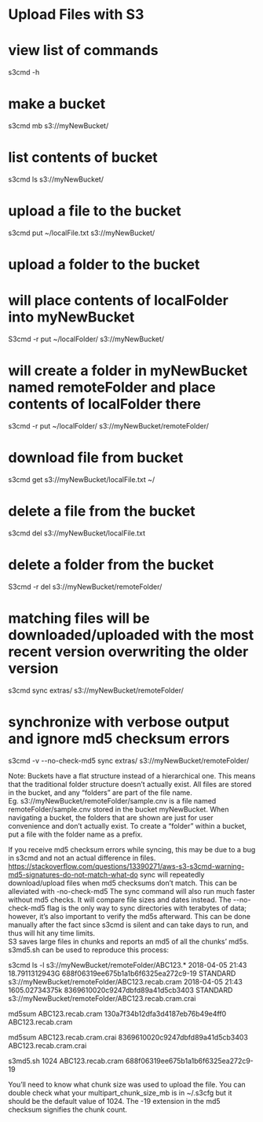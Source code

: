 # Upload Files with S3

# view list of commands
s3cmd -h

# make a bucket
s3cmd mb s3://myNewBucket/

# list contents of bucket
s3cmd ls s3://myNewBucket/

# upload a file to the bucket
s3cmd put ~/localFile.txt s3://myNewBucket/

# upload a folder to the bucket
# will place contents of localFolder into myNewBucket
S3cmd -r put ~/localFolder/ s3://myNewBucket/

# will create a folder in myNewBucket named remoteFolder and place contents of localFolder there
s3cmd -r put ~/localFolder/ s3://myNewBucket/remoteFolder/

# download file from bucket
s3cmd get s3://myNewBucket/localFile.txt ~/

# delete a file from the bucket
s3cmd del s3://myNewBucket/localFile.txt

# delete a folder from the bucket
S3cmd -r del s3://myNewBucket/remoteFolder/

# matching files will be downloaded/uploaded with the most recent version overwriting the older version
s3cmd sync extras/ s3://myNewBucket/remoteFolder/

# synchronize with verbose output and ignore md5 checksum errors
s3cmd -v --no-check-md5 sync extras/ s3://myNewBucket/remoteFolder/

	
Note: Buckets have a flat structure instead of a hierarchical one.  This means that the traditional folder structure doesn’t actually exist.  All files are stored in the bucket, and any “folders” are part of the file name.  
Eg. s3://myNewBucket/remoteFolder/sample.cnv is a file named remoteFolder/sample.cnv stored in the bucket myNewBucket.  When navigating a bucket, the folders that are shown are just for user convenience and don’t actually exist.  To create a “folder” within a bucket, put a file with the folder name as a prefix.

If you receive md5 checksum errors while syncing, this may be due to a bug in s3cmd and not an actual difference in files.
https://stackoverflow.com/questions/13390271/aws-s3-s3cmd-warning-md5-signatures-do-not-match-what-do
sync will repeatedly download/upload files when md5 checksums don’t match.
This can be alleviated with -no-check-md5
The sync command will also run much faster without md5 checks.  It will compare file sizes and dates instead.
The --no-check-md5 flag is the only way to sync directories with terabytes of data; however, it’s also important to verify the md5s afterward. 
This can be done manually after the fact since s3cmd is silent and can take days to run, and thus will hit any time limits.  
S3 saves large files in chunks and reports an md5 of all the chunks’ md5s. 
s3md5.sh can be used to reproduce this process:

s3cmd ls -l s3://myNewBucket/remoteFolder/ABC123.*
2018-04-05 21:43 18.7911312943G  688f06319ee675b1a1b6f6325ea272c9-19  STANDARD  s3://myNewBucket/remoteFolder/ABC123.recab.cram
2018-04-05 21:43 1605.02734375k  8369610020c9247dbfd89a41d5cb3403  STANDARD  s3://myNewBucket/remoteFolder/ABC123.recab.cram.crai

md5sum ABC123.recab.cram
130a7f34b12dfa3d4187eb76b49e4ff0  ABC123.recab.cram

md5sum ABC123.recab.cram.crai
8369610020c9247dbfd89a41d5cb3403  ABC123.recab.cram.crai

s3md5.sh 1024 ABC123.recab.cram
688f06319ee675b1a1b6f6325ea272c9-19


You’ll need to know what chunk size was used to upload the file. You can double check what your multipart_chunk_size_mb is in ~/.s3cfg but it should be the default value of 1024. The -19 extension in the md5 checksum signifies the chunk count.
